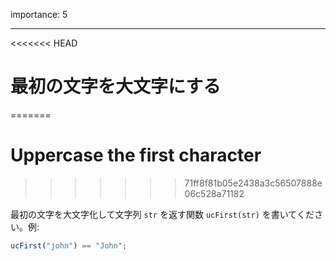 importance: 5

---

<<<<<<< HEAD
# 最初の文字を大文字にする
=======
# Uppercase the first character
>>>>>>> 71ff8f81b05e2438a3c56507888e06c528a71182

最初の文字を大文字化して文字列 `str` を返す関数 `ucFirst(str)` を書いてください。例:

```js
ucFirst("john") == "John";
```
